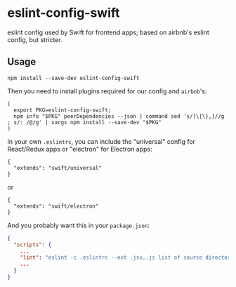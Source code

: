 # eslint-config-swift
eslint config used by Swift for frontend apps; based on airbnb's eslint config, but stricter.

## Usage

```shell
npm install --save-dev eslint-config-swift
```

Then you need to install plugins required for our config and `airbnb`'s:

```shell
(
  export PKG=eslint-config-swift;
  npm info "$PKG" peerDependencies --json | command sed 's/[\{\},]//g ; s/: /@/g' | xargs npm install --save-dev "$PKG"
)
```

In your own `.eslintrc`, you can include the "universal" config for React/Redux apps or "electron" for Electron apps:

```
{
  "extends": "swift/universal"
}
```

or 

```
{
  "extends": "swift/electron"
}
```

And you probably want this in your `package.json`:

```json
{
  "scripts": {
    ...
    "lint": "eslint -c .eslintrc --ext .jsx,.js list of source directories"
    ...
  }
}
```
